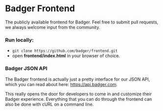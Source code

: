 Badger Frontend
============

The publicly available frontend for Badger. Feel free to submit pull requests, we always welcome input from the community.

### Run locally:
* ```git clone https://github.com/badger/frontend.git```
* open **frontend/index.html** in your browser of choice.

### Badger JSON API
The Badger frontend is actually just a pretty interface for our JSON API, which you can read about here: https://api.badger.com. 

This really opens the door for developers to come in and customize their Badger experience. Everything that you can do through the frontend can also be done with cURL on a command line.